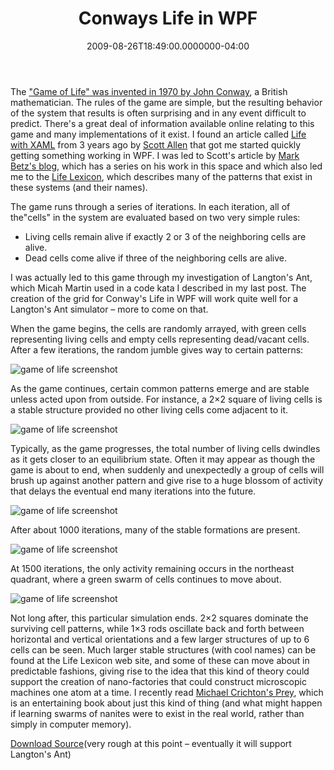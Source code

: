 ﻿---
title: Conways Life in WPF
date: "2009-08-26T18:49:00.0000000-04:00"
description: The " Game of Life" was invented in 1970 by John Conway, a British
featuredImage: /img/default-post-image.jpg
---

The ["Game of Life" was invented in 1970 by John Conway](http://en.wikipedia.org/wiki/Conway%27s_Game_of_Life), a British mathematician. The rules of the game are simple, but the resulting behavior of the system that results is often surprising and in any event difficult to predict. There's a great deal of information available online relating to this game and many implementations of it exist. I found an article called [Life with XAML](http://www.odetocode.com/Articles/444.aspx) from 3 years ago by [Scott Allen](http://devmavens.com/ScottAllen) that got me started quickly getting something working in WPF. I was led to Scott's article by [Mark Betz's blog](http://www.markbetz.net/articles/programming-life-in-the-wpf/6), which has a series on his work in this space and which also led me to the [Life Lexicon](http://www.bitstorm.org/gameoflife/lexicon), which describes many of the patterns that exist in these systems (and their names).

The game runs through a series of iterations. In each iteration, all of the"cells" in the system are evaluated based on two very simple rules:

* Living cells remain alive if exactly 2 or 3 of the neighboring cells are alive.
* Dead cells come alive if three of the neighboring cells are alive.

I was actually led to this game through my investigation of Langton's Ant, which Micah Martin used in a code kata I described in my last post. The creation of the grid for Conway's Life in WPF will work quite well for a Langton's Ant simulator – more to come on that.

When the game begins, the cells are randomly arrayed, with green cells representing living cells and empty cells representing dead/vacant cells. After a few iterations, the random jumble gives way to certain patterns:

![game of life screenshot](/img/life-in-wps.png)

As the game continues, certain common patterns emerge and are stable unless acted upon from outside. For instance, a 2×2 square of living cells is a stable structure provided no other living cells come adjacent to it.

![game of life screenshot](/img/life-in-wps2.png)

Typically, as the game progresses, the total number of living cells dwindles as it gets closer to an equilibrium state. Often it may appear as though the game is about to end, when suddenly and unexpectedly a group of cells will brush up against another pattern and give rise to a huge blossom of activity that delays the eventual end many iterations into the future.

![game of life screenshot](/img/life-in-wps3.png)

After about 1000 iterations, many of the stable formations are present.

![game of life screenshot](/img/life-in-wps4.png)

At 1500 iterations, the only activity remaining occurs in the northeast quadrant, where a green swarm of cells continues to move about.

![game of life screenshot](/img/life-in-wps5.png)

Not long after, this particular simulation ends. 2×2 squares dominate the surviving cell patterns, while 1×3 rods oscillate back and forth between horizontal and vertical orientations and a few larger structures of up to 6 cells can be seen. Much larger stable structures (with cool names) can be found at the Life Lexicon web site, and some of these can move about in predictable fashions, giving rise to the idea that this kind of theory could support the creation of nano-factories that could construct microscopic machines one atom at a time. I recently read [Michael Crichton's Prey](http://www.amazon.com/gp/product/0061703087?ie=UTF8&tag=aspalliancecom&linkCode=as2&camp=1789&creative=390957&creativeASIN=0061703087), which is an entertaining book about just this kind of thing (and what might happen if learning swarms of nanites were to exist in the real world, rather than simply in computer memory).

[Download Source](http://stevesmithblog.s3.amazonaws.com/LangtonAnt.zip)(very rough at this point – eventually it will support Langton's Ant)

